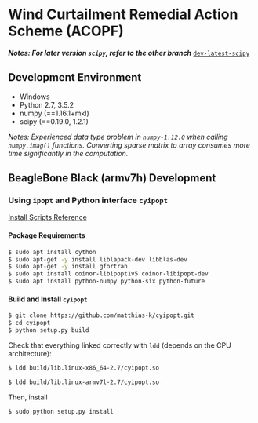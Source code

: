 # Wind Curtailment Remedial Action Scheme (ACOPF)

***Notes: For later version `scipy`, refer to the other branch*** [`dev-latest-scipy`](https://github.com/nie93/acopf-windcurtailment/tree/dev-latest-scipy)

## Development Environment

* Windows
* Python 2.7, 3.5.2
* numpy (==1.16.1+mkl)
* scipy (==0.19.0, 1.2.1)

*Notes: Experienced data type problem in `numpy-1.12.0` when calling `numpy.imag()` functions. Converting sparse matrix to array consumes more time significantly in the computation.*

## BeagleBone Black (armv7h) Development

### Using `ipopt` and Python interface `cyipopt`

[Install Scripts Reference](https://github.com/matthias-k/cyipopt)

#### Package Requirements

```sh
$ sudo apt install cython
$ sudo apt-get -y install liblapack-dev libblas-dev
$ sudo apt-get -y install gfortran
$ sudo apt install coinor-libipopt1v5 coinor-libipopt-dev
$ sudo apt install python-numpy python-six python-future
```

#### Build and Install `cyipopt`

```sh
$ git clone https://github.com/matthias-k/cyipopt.git
$ cd cyipopt
$ python setup.py build
```

Check that everything linked correctly with `ldd` (depends on the CPU architecture):

```sh
$ ldd build/lib.linux-x86_64-2.7/cyipopt.so
```

```sh
$ ldd build/lib.linux-armv7l-2.7/cyipopt.so
```

Then, install

```sh
$ sudo python setup.py install
```